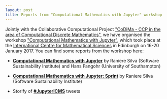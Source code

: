 ```yaml
---
layout: post
title: Reports from "Computational Mathematics with Jupyter" workshop
---
```


Jointly with the Collaborative Computational Project ["CoDiMa - CCP 
in the area of Computational Discrete Mathematics"](http://www.codima.ac.uk/),
we have organised the workshop 
["Computational Mathematics with Jupyter"](http://opendreamkit.org/meetings/2017-01-16-ICMS/),
which took place at the [International Centre for Mathematical Sciences](http://www.icms.org.uk/) 
in Edinburgh on 16-20 January 2017. You can find some reports from the workshop here:

- [**Computational Mathematics with Jupyter**](https://www.software.ac.uk/blog/2017-02-07-computational-mathematics-jupyter)
by Raniere Silva (Software Sustainability Institute) and Hans Fangohr (University of Southampton)

- [**Computational Mathematics with Jupyter: Sprint**](https://www.software.ac.uk/blog/2017-02-13-computational-mathematics-jupyter-sprint)
by Raniere Silva (Software Sustainability Institute)

- Storify of [**#JupyterICMS**](https://storify.com/CIRCA_StAndrews/computational-mathematics-with-jupyter) tweets
